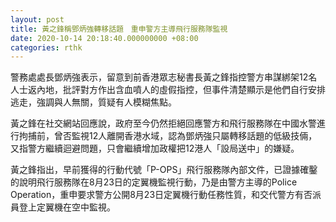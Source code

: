 ```yaml
---
layout: post
title: 黃之鋒稱鄧炳強轉移話題　重申警方主導飛行服務隊監視
date: 2020-10-14 20:18:40.000000000 +08:00
categories: rthk
---
```


警務處處長鄧炳強表示，留意到前香港眾志秘書長黃之鋒指控警方串謀綁架12名人士返內地，批評對方作出含血噴人的虛假指控，但事件清楚顯示是他們自行安排逃走，強調與人無關，質疑有人模糊焦點。

黃之鋒在社交網站回應說，政府至今仍然拒絕回應警方和飛行服務隊在中國水警進行拘捕前，曾否監視12人離開香港水域，認為鄧炳強只屬轉移話題的低級技倆，又指警方繼續迴避問題，只會繼續增加政權把12港人「設局送中」的嫌疑。

黃之鋒指出，早前獲得的行動代號「P-OPS」飛行服務隊內部文件，已證據確鑿的說明飛行服務隊在8月23日的定翼機監視行動，乃是由警方主導的Police Operation，重申要求警方公開8月23日定翼機行動任務性質，和交代警方有否派員登上定翼機在空中監視。
